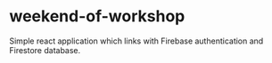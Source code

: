 # weekend-of-workshop
Simple react application which links with Firebase authentication and Firestore database.
